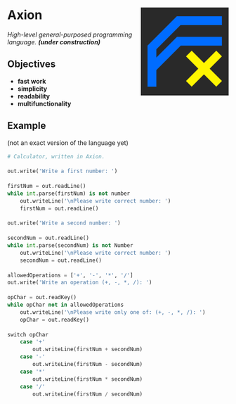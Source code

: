 # Axion <img align="right" src="https://github.com/F1uctus/Axion/blob/master/Other/Axion_logo.png" width="200" height="200" />

_High-level general-purposed programming language. **(under construction)**_
## Objectives
- **fast work**
- **simplicity**
- **readability**
- **multifunctionality**

## Example
(not an exact version of the language yet)
```python
# Calculator, written in Axion.

out.write('Write a first number: ')

firstNum = out.readLine()
while int.parse(firstNum) is not number
	out.writeLine('\nPlease write correct number: ')
	firstNum = out.readLine()

out.write('Write a second number: ')

secondNum = out.readLine()
while int.parse(secondNum) is not Number
	out.writeLine('\nPlease write correct number: ')
	secondNum = out.readLine()

allowedOperations = ['+', '-', '*', '/']
out.write('Write an operation (+, -, *, /): ')

opChar = out.readKey()
while opChar not in allowedOperations
	out.writeLine('\nPlease write only one of: (+, -, *, /): ')
	opChar = out.readKey()

switch opChar
	case '+'
		out.writeLine(firstNum + secondNum)
	case '-'
		out.writeLine(firstNum - secondNum)
	case '*'
		out.writeLine(firstNum * secondNum)
	case '/'
		out.writeLine(firstNum / secondNum)
```
